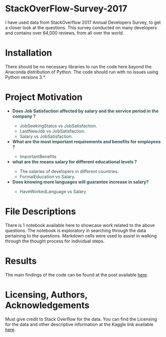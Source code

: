 # StackOverFlow-Survey-2017
I have used data from StackOverflow 2017 Annual Developers Survey, to get a closer look at the questions. This survey conducted on many developers and contains over 64,000 reviews, from all over the world.

# Installation
There should be no necessary libraries to run the code here beyond the Anaconda distribution of Python. The code should run with no issues using Python versions 3.*.
# Project Motivation
* <span style='color:darkslategray'> **Does Job Satisfaction affected by salary and the service period in the company ?**
    * <span style='color:darkslategray'> JobSeekingStatus vs JobSatisfaction.
    * <span style='color:darkslategray'> LastNewJob vs JobSatisfaction.
    * <span style='color:darkslategray'> Salary vs JobSatisfaction.
* <span style='color:darkslategray'> **What are the most important requirements and benefits for employees ?**
    * <span style='color:darkslategray'> ImportantBenefits
* <span style='color:darkslategray'> **what are the means salary for different educational levels ?**
    * <span style='color:darkslategray'> The salaries of developers in different countries.
    * <span style='color:darkslategray'> FormalEducation vs Salary.
* <span style='color:darkslategray'> **Does knowing more languages ​​will guarantee increase in salary?**
    * <span style='color:darkslategray'> HaveWorkedLanguage vs Salary
   
# File Descriptions
There is 1 notebook available here to showcase work related to the above questions. The notebook is exploratory in searching through the data pertaining to the questions. Markdown cells were used to assist in walking through the thought process for individual steps.

# Results
The main findings of the code can be found at the post available [here](https://www.kaggle.com/stackoverflow/so-survey-2017/data).

# Licensing, Authors, Acknowledgements
Must give credit to Stack Overflow for the data. You can find the Licensing for the data and other descriptive information at the Kaggle link available [here](https://www.kaggle.com/stackoverflow/so-survey-2017/data).
